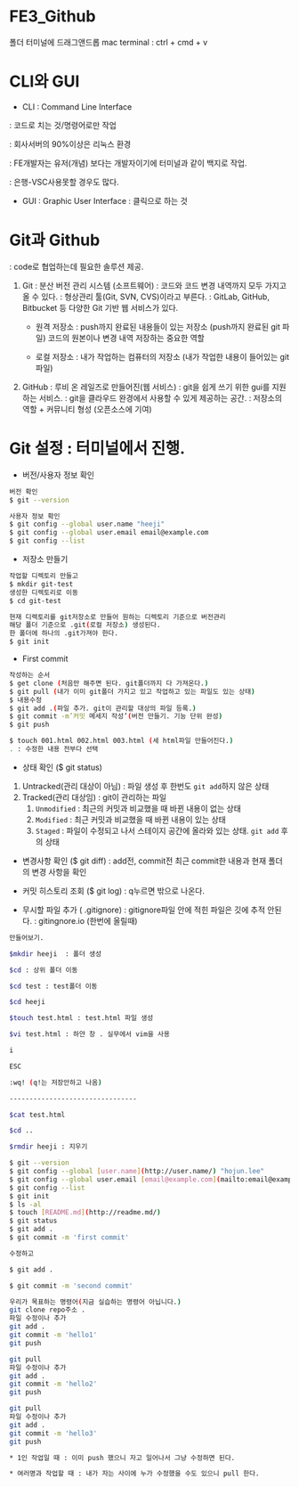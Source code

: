 # FE3_Github

폴더 터미널에 드래그앤드롭
mac terminal : ctrl + cmd + v

# CLI와 GUI
- CLI
: Command Line Interface

: 코드로 치는 것/명령어로만 작업

: 회사서버의 90%이상은 리눅스 환경

: FE개발자는 유저(개념) 보다는 개발자이기에 터미널과 같이 백지로 작업.

: 은행-VSC사용못할 경우도 많다.

- GUI
: Graphic User Interface
: 클릭으로 하는 것

# Git과 Github
: code로 협업하는데 필요한 솔루션 제공.

1. Git
: 분산 버전 관리 시스템 (소프트웨어)
: 코드와 코드 변경 내역까지 모두 가지고 올 수 있다.
: 형상관리 툴(Git, SVN, CVS)이라고 부른다.
: GitLab, GitHub, Bitbucket 등 다양한 Git 기반 웹 서비스가 있다.

    - 원격 저장소
    : push까지 완료된 내용들이 있는 저장소 (push까지 완료된 git 파일) 코드의 원본이나 변경 내역 저장하는 중요한 역할

    - 로컬 저장소
    : 내가 작업하는 컴퓨터의 저장소 (내가 작업한 내용이 들어있는 git 파일)

2. GitHub
: 루비 온 레일즈로 만들어진(웹 서비스)
: git을 쉽게 쓰기 위한 gui를 지원하는 서비스.
: git을 클라우드 완경에서 사용할 수 있게 제공하는 공간.
: 저장소의 역할 + 커뮤니티 형성 (오픈소스에 기여)

# Git 설정 : 터미널에서 진행.

-  버전/사용자 정보 확인
```bash
버전 확인
$ git --version

사용자 정보 확인
$ git config --global user.name "heeji"
$ git config --global user.email email@example.com
$ git config --list
```

- 저장소 만들기
```bash
작업할 디렉토리 만들고
$ mkdir git-test
생성한 디렉토리로 이동
$ cd git-test

현재 디렉토리를 git저장소로 만들어 원하는 디렉토리 기준으로 버전관리
해당 폴더 기준으로 .git(로컬 저장소) 생성된다.
한 폴더에 하나의 .git가져야 한다.
$ git init
```

- First commit
```bash
작성하는 순서
$ get clone (처음만 해주면 된다. git폴더까지 다 가져온다.)
$ git pull (내가 이미 git폴더 가지고 있고 작업하고 있는 파일도 있는 상태)
$ 내용수정
$ git add .(파일 추가. git이 관리할 대상의 파일 등록.)
$ git commit -m’커밋 메세지 작성’(버전 만들기. 기능 단위 완성)
$ git push

$ touch 001.html 002.html 003.html (세 html파일 만들어진다.)
. : 수정한 내용 전부다 선택
```

- 상태 확인 ($ git status)
1. Untracked(관리 대상이 아님) : 파일 생성 후 한번도 `git add`하지 않은 상태
2. Tracked(관리 대상임) : git이 관리하는 파일
    1. `Unmodified` : 최근의 커밋과 비교했을 때 바뀐 내용이 없는 상태
    2. `Modified` : 최근 커밋과 비교했을 때 바뀐 내용이 있는 상태
    3. `Staged` : 파일이 수정되고 나서 스테이지 공간에 올라와 있는 상태. `git add` 후의 상태

- 변경사항 확인 ($ git diff)
: add전, commit전 최근 commit한 내용과 현재 폴더의 변경 사항을 확인

- 커밋 히스토리 조회 ($ git log)
: q누르면 밖으로 나온다.

- 무시할 파일 추가 ( .gitignore)
: gitignore파일 안에 적힌 파일은 깃에 추적 안된다.
: gitingnore.io (한번에 올릴때)

```bash
만들어보기.

$mkdir heeji  : 폴더 생성

$cd : 상위 폴더 이동

$cd test : test폴더 이동

$cd heeji

$touch test.html : test.html 파일 생성

$vi test.html : 하얀 창 . 실무에서 vim을 사용

i

ESC

:wq! (q!는 저장안하고 나옴)

--------------------------------

$cat test.html

$cd ..

$rmdir heeji : 지우기
```

```bash
$ git --version
$ git config --global [user.name](http://user.name/) "hojun.lee"
$ git config --global user.email [email@example.com](mailto:email@example.com)
$ git config --list
$ git init
$ ls -al
$ touch [README.md](http://readme.md/)
$ git status
$ git add .
$ git commit -m 'first commit'

수정하고

$ git add .

$ git commit -m 'second commit'
```

```bash
우리가 목표하는 명령어(지금 실습하는 명령어 아닙니다.)
git clone repo주소 .
파일 수정이나 추가
git add .
git commit -m 'hello1'
git push

git pull
파일 수정이나 추가
git add .
git commit -m 'hello2'
git push

git pull
파일 수정이나 추가
git add .
git commit -m 'hello3'
git push

* 1인 작업일 때 : 이미 push 했으니 자고 일어나서 그냥 수정하면 된다.

* 여러명과 작업할 때 : 내가 자는 사이에 누가 수정했을 수도 있으니 pull 한다.
```